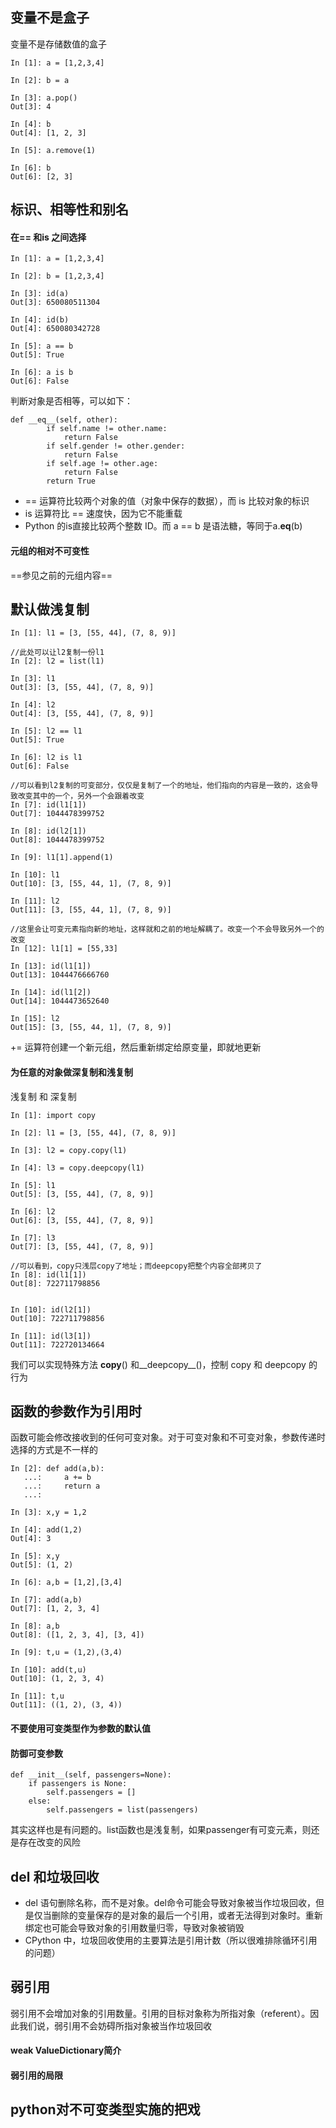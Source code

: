 
## 变量不是盒子
变量不是存储数值的盒子

```
In [1]: a = [1,2,3,4]

In [2]: b = a

In [3]: a.pop()
Out[3]: 4

In [4]: b
Out[4]: [1, 2, 3]

In [5]: a.remove(1)

In [6]: b
Out[6]: [2, 3]

```

## 标识、相等性和别名
#### 在== 和is 之间选择

```
In [1]: a = [1,2,3,4]

In [2]: b = [1,2,3,4]

In [3]: id(a)
Out[3]: 650080511304

In [4]: id(b)
Out[4]: 650080342728

In [5]: a == b
Out[5]: True

In [6]: a is b
Out[6]: False

```
判断对象是否相等，可以如下：

```
def __eq__(self, other):
        if self.name != other.name:
            return False
        if self.gender != other.gender:
            return False
        if self.age != other.age:
            return False
        return True
```
- == 运算符比较两个对象的值（对象中保存的数据），而 is 比较对象的标识
- is 运算符比 == 速度快，因为它不能重载
- Python 的is直接比较两个整数 ID。而 a == b 是语法糖，等同于a.__eq__(b)
#### 元组的相对不可变性
==参见之前的元组内容==

## 默认做浅复制

```
In [1]: l1 = [3, [55, 44], (7, 8, 9)]

//此处可以让l2复制一份l1
In [2]: l2 = list(l1)

In [3]: l1
Out[3]: [3, [55, 44], (7, 8, 9)]

In [4]: l2
Out[4]: [3, [55, 44], (7, 8, 9)]

In [5]: l2 == l1
Out[5]: True

In [6]: l2 is l1
Out[6]: False

//可以看到l2复制的可变部分，仅仅是复制了一个的地址，他们指向的内容是一致的，这会导致改变其中的一个，另外一个会跟着改变
In [7]: id(l1[1])
Out[7]: 1044478399752

In [8]: id(l2[1])
Out[8]: 1044478399752

In [9]: l1[1].append(1)

In [10]: l1
Out[10]: [3, [55, 44, 1], (7, 8, 9)]

In [11]: l2
Out[11]: [3, [55, 44, 1], (7, 8, 9)]

//这里会让可变元素指向新的地址，这样就和之前的地址解耦了。改变一个不会导致另外一个的改变
In [12]: l1[1] = [55,33]

In [13]: id(l1[1])
Out[13]: 1044476666760

In [14]: id(l1[2])
Out[14]: 1044473652640

In [15]: l2
Out[15]: [3, [55, 44, 1], (7, 8, 9)]
```
+= 运算符创建一个新元组，然后重新绑定给原变量，即就地更新
#### 为任意的对象做深复制和浅复制
浅复制 和 深复制

```
In [1]: import copy

In [2]: l1 = [3, [55, 44], (7, 8, 9)]

In [3]: l2 = copy.copy(l1)

In [4]: l3 = copy.deepcopy(l1)

In [5]: l1
Out[5]: [3, [55, 44], (7, 8, 9)]

In [6]: l2
Out[6]: [3, [55, 44], (7, 8, 9)]

In [7]: l3
Out[7]: [3, [55, 44], (7, 8, 9)]

//可以看到，copy只浅层copy了地址；而deepcopy把整个内容全部拷贝了
In [8]: id(l1[1])
Out[8]: 722711798856


In [10]: id(l2[1])
Out[10]: 722711798856

In [11]: id(l3[1])
Out[11]: 722720134664
```
我们可以实现特殊方法 __copy__() 和__deepcopy__()，控制 copy 和 deepcopy 的行为

## 函数的参数作为引用时
函数可能会修改接收到的任何可变对象。对于可变对象和不可变对象，参数传递时选择的方式是不一样的

```
In [2]: def add(a,b):
   ...:     a += b
   ...:     return a
   ...:

In [3]: x,y = 1,2

In [4]: add(1,2)
Out[4]: 3

In [5]: x,y
Out[5]: (1, 2)

In [6]: a,b = [1,2],[3,4]

In [7]: add(a,b)
Out[7]: [1, 2, 3, 4]

In [8]: a,b
Out[8]: ([1, 2, 3, 4], [3, 4])

In [9]: t,u = (1,2),(3,4)

In [10]: add(t,u)
Out[10]: (1, 2, 3, 4)

In [11]: t,u
Out[11]: ((1, 2), (3, 4))
```

#### 不要使用可变类型作为参数的默认值
#### 防御可变参数

```
def __init__(self, passengers=None):
    if passengers is None:
        self.passengers = []
    else:
        self.passengers = list(passengers)
```
其实这样也是有问题的。list函数也是浅复制，如果passenger有可变元素，则还是存在改变的风险
## del 和垃圾回收
- del 语句删除名称，而不是对象。del命令可能会导致对象被当作垃圾回收，但是仅当删除的变量保存的是对象的最后一个引用，或者无法得到对象时。重新绑定也可能会导致对象的引用数量归零，导致对象被销毁
-  CPython 中，垃圾回收使用的主要算法是引用计数（所以很难排除循环引用的问题）
## 弱引用
弱引用不会增加对象的引用数量。引用的目标对象称为所指对象（referent）。因此我们说，弱引用不会妨碍所指对象被当作垃圾回收
#### weak ValueDictionary简介
#### 弱引用的局限
## python对不可变类型实施的把戏